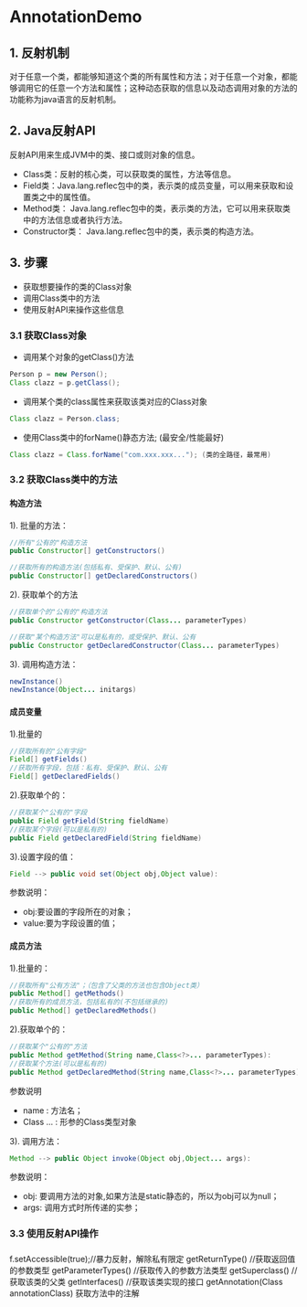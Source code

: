 # AnnotationDemo
## 1. 反射机制

对于任意一个类，都能够知道这个类的所有属性和方法；对于任意一个对象，都能够调用它的任意一个方法和属性；这种动态获取的信息以及动态调用对象的方法的功能称为java语言的反射机制。

## 2. Java反射API

反射API用来生成JVM中的类、接口或则对象的信息。 
- Class类：反射的核心类，可以获取类的属性，方法等信息。 
- Field类：Java.lang.reflec包中的类，表示类的成员变量，可以用来获取和设置类之中的属性值。 
- Method类： Java.lang.reflec包中的类，表示类的方法，它可以用来获取类中的方法信息或者执行方法。 
- Constructor类： Java.lang.reflec包中的类，表示类的构造方法。


## 3. 步骤

- 获取想要操作的类的Class对象
- 调用Class类中的方法
- 使用反射API来操作这些信息

### 3.1 获取Class对象

- 调用某个对象的getClass()方法
``` java
Person p = new Person();
Class clazz = p.getClass();
```
- 调用某个类的class属性来获取该类对应的Class对象
``` java
Class clazz = Person.class;
```
- 使用Class类中的forName()静态方法; (最安全/性能最好)
``` java 
Class clazz = Class.forName("com.xxx.xxx..."); (类的全路径，最常用)
```
### 3.2 获取Class类中的方法

#### 构造方法

1). 批量的方法： 	
``` java 
//所有"公有的"构造方法
public Constructor[] getConstructors()

//获取所有的构造方法(包括私有、受保护、默认、公有)
public Constructor[] getDeclaredConstructors()
```

2). 获取单个的方法
``` java
//获取单个的"公有的"构造方法
public Constructor getConstructor(Class... parameterTypes)

//获取"某个构造方法"可以是私有的，或受保护、默认、公有
public Constructor getDeclaredConstructor(Class... parameterTypes)
```

3). 调用构造方法：
``` java
newInstance()
newInstance(Object... initargs)
```
#### 成员变量

1).批量的
``` java
//获取所有的"公有字段"
Field[] getFields()
//获取所有字段，包括：私有、受保护、默认、公有
Field[] getDeclaredFields()
```

2).获取单个的：
``` java
//获取某个"公有的"字段
public Field getField(String fieldName)
//获取某个字段(可以是私有的)
public Field getDeclaredField(String fieldName)
```

3).设置字段的值：
``` java
Field --> public void set(Object obj,Object value):
```
参数说明：
- obj:要设置的字段所在的对象；
- value:要为字段设置的值；

#### 成员方法

1).批量的：
``` java
//获取所有"公有方法"；（包含了父类的方法也包含Object类）
public Method[] getMethods()
//获取所有的成员方法，包括私有的(不包括继承的)
public Method[] getDeclaredMethods()
 ```

2).获取单个的：
 ``` java
 //获取某个"公有的"方法
public Method getMethod(String name,Class<?>... parameterTypes):
//获取某个方法(可以是私有的)
public Method getDeclaredMethod(String name,Class<?>... parameterTypes)
 ```
参数说明
- name : 方法名；
- Class ... : 形参的Class类型对象

3). 调用方法：
 ``` java
Method --> public Object invoke(Object obj,Object... args):
```
参数说明：
- obj: 要调用方法的对象,如果方法是static静态的，所以为obj可以为null；
- args: 调用方式时所传递的实参；

### 3.3 使用反射API操作



###

f.setAccessible(true);//暴力反射，解除私有限定
getReturnType() //获取返回值的参数类型
getParameterTypes() //获取传入的参数方法类型
getSuperclass() //获取该类的父类
getInterfaces() //获取该类实现的接口
getAnnotation(Class<T> annotationClass) 获取方法中的注解
